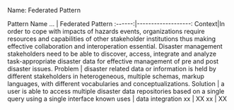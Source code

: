 Name: Federated Pattern


<left-aligned>
Pattern Name ... | Federated Pattern
:------:|-------------------:
Context|In order to cope with impacts of hazards events, organizations require resources and capabilities of other stakeholder institutions thus making effective collaboration and interoperation essential. Disaster management stakeholders  need to be able to discover, access, integrate and analyze task-appropriate disaster data for effective management of pre and post disaster issues. 
Problem  | disaster related data or information is held by different stakeholders in heterogeneous, multiple schemas, markup languages, with different vocabularies and conceptualizations.
Solution | a user is able to access multiple disaster data repositories based on a single query using a single interface
known uses | data integration
xx | XX
xx  | XX
<left-aligned>

